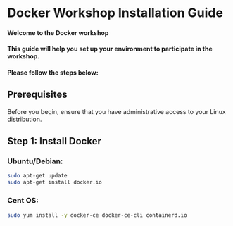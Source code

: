 # Docker Workshop Installation Guide

#### Welcome to the Docker workshop
#### This guide will help you set up your environment to participate in the workshop. 
#### Please follow the steps below:


## Prerequisites

Before you begin, ensure that you have administrative access to your Linux distribution.

## Step 1: Install Docker

### Ubuntu/Debian:

```bash
sudo apt-get update
sudo apt-get install docker.io
```

### Cent OS:
```bash
sudo yum install -y docker-ce docker-ce-cli containerd.io
